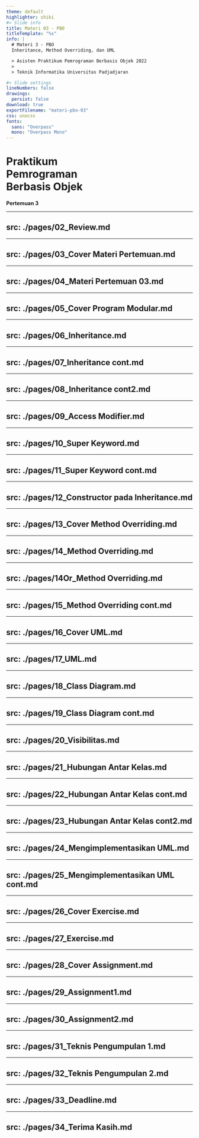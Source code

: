 ```yaml
---
theme: default
highlighter: shiki
#> Slide info
title: Materi 03 - PBO
titleTemplate: "%s"
info: |
  # Materi 3 - PBO
  Inheritance, Method Overriding, dan UML

  > Asisten Praktikum Pemrograman Berbasis Objek 2022
  >
  > Teknik Informatika Universitas Padjadjaran

#> Slide settings
lineNumbers: false
drawings:
  persist: false
download: true
exportFilename: "materi-pbo-03"
css: unocss
fonts:
  sans: "Overpass"
  mono: "Overpass Mono"
---
```


# Praktikum<br>Pemrograman<br>Berbasis Objek

**Pertemuan 3**

---
src: ./pages/02_Review.md
---
---
src: ./pages/03_Cover Materi Pertemuan.md
---
---
src: ./pages/04_Materi Pertemuan 03.md
---
---
src: ./pages/05_Cover Program Modular.md
---
---
src: ./pages/06_Inheritance.md
---
---
src: ./pages/07_Inheritance cont.md
---
---
src: ./pages/08_Inheritance cont2.md
---
---
src: ./pages/09_Access Modifier.md
---
---
src: ./pages/10_Super Keyword.md
---
---
src: ./pages/11_Super Keyword cont.md
---
---
src: ./pages/12_Constructor pada Inheritance.md
---
---
src: ./pages/13_Cover Method Overriding.md
---
---
src: ./pages/14_Method Overriding.md
---
---
src: ./pages/14Or_Method Overriding.md
---
---
src: ./pages/15_Method Overriding cont.md
---
---
src: ./pages/16_Cover UML.md
---
---
src: ./pages/17_UML.md
---
---
src: ./pages/18_Class Diagram.md
---
---
src: ./pages/19_Class Diagram cont.md
---
---
src: ./pages/20_Visibilitas.md
---
---
src: ./pages/21_Hubungan Antar Kelas.md
---
---
src: ./pages/22_Hubungan Antar Kelas cont.md
---
---
src: ./pages/23_Hubungan Antar Kelas cont2.md
---
---
src: ./pages/24_Mengimplementasikan UML.md
---
---
src: ./pages/25_Mengimplementasikan UML cont.md
---
---
src: ./pages/26_Cover Exercise.md
---
---
src: ./pages/27_Exercise.md
---
---
src: ./pages/28_Cover Assignment.md
---
---
src: ./pages/29_Assignment1.md
---
---
src: ./pages/30_Assignment2.md
---
---
src: ./pages/31_Teknis Pengumpulan 1.md
---
---
src: ./pages/32_Teknis Pengumpulan 2.md
---
---
src: ./pages/33_Deadline.md
---
---
src: ./pages/34_Terima Kasih.md
---